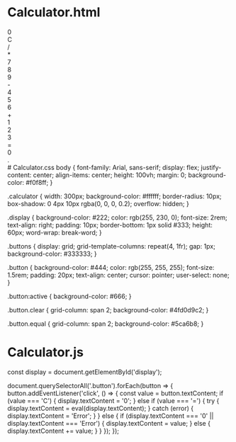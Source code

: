 # Calculator.html
<!DOCTYPE html>
<html lang="en">
<head>
  <meta charset="UTF-8">
  <meta name="viewport" content="width=device-width, initial-scale=1.0">
  <title>Calculator</title>
  <link rel="stylesheet" href="styles.css">
</head>
<body>
  <div class="calculator">
    <div class="display" id="display">0</div>
    <div class="buttons">
      <div class="button clear">C</div>
      <div class="button">/</div>
      <div class="button">*</div>
      <div class="button">7</div>
      <div class="button">8</div>
      <div class="button">9</div>
      <div class="button">-</div>
      <div class="button">4</div>
      <div class="button">5</div>
      <div class="button">6</div>
      <div class="button">+</div>
      <div class="button">1</div>
      <div class="button">2</div>
      <div class="button">3</div>
      <div class="button equal">=</div>
      <div class="button">0</div>
      <div class="button">.</div>
    </div>
  </div>
  <script src="script.js"></script>
</body>
</html>
# Calculator.css
body {
    font-family: Arial, sans-serif;
    display: flex;
    justify-content: center;
    align-items: center;
    height: 100vh;
    margin: 0;
    background-color: #f0f8ff;
  }
  
  .calculator {
    width: 300px;
    background-color: #ffffff;
    border-radius: 10px;
    box-shadow: 0 4px 10px rgba(0, 0, 0, 0.2);
    overflow: hidden;
  }
  
  .display {
    background-color: #222;
    color: rgb(255, 230, 0);
    font-size: 2rem;
    text-align: right;
    padding: 10px;
    border-bottom: 1px solid #333;
    height: 60px;
    word-wrap: break-word;
  }
  
  .buttons {
    display: grid;
    grid-template-columns: repeat(4, 1fr);
    gap: 1px;
    background-color: #333333;
  }
  
  .button {
    background-color: #444;
    color: rgb(255, 255, 255);
    font-size: 1.5rem;
    padding: 20px;
    text-align: center;
    cursor: pointer;
    user-select: none;
  }
  
  .button:active {
    background-color: #666;
  }
  
  .button.clear {
    grid-column: span 2;
    background-color: #4fd0d9c2;
  }
  
  .button.equal {
    grid-column: span 2;
    background-color: #5ca6b8;
  }
  # Calculator.js
  const display = document.getElementById('display');


document.querySelectorAll('.button').forEach(button => {
  button.addEventListener('click', () => {
    const value = button.textContent;
    if (value === 'C') {
      display.textContent = '0';
    } else if (value === '=') {
      try {
        display.textContent = eval(display.textContent);
      } catch (error) {
        display.textContent = 'Error';
      }
    } else { 
      if (display.textContent === '0' || display.textContent === 'Error') {
        display.textContent = value;
      } else {
        display.textContent += value;
      }
    }
  });
});
